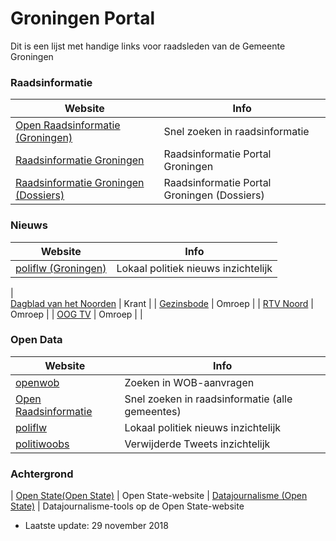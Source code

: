 # Groningen Portal

Dit is een lijst met handige links voor raadsleden van de Gemeente Groningen

### Raadsinformatie

| Website | Info |
| ------ | ------ |
|  [Open Raadsinformatie (Groningen)](https://zoek.openraadsinformatie.nl/#/g/groningen) | Snel zoeken in raadsinformatie |
|  [Raadsinformatie Groningen](https://groningen.raadsinformatie.nl) | Raadsinformatie Portal Groningen |
|  [Raadsinformatie Groningen (Dossiers)](https://groningen.raadsinformatie.nl) | Raadsinformatie Portal Groningen (Dossiers) |


### Nieuws

| Website | Info |
| ------ | ------ | 
|  [poliflw (Groningen)](https://poliflw.nl/zoeken?location=Groningen) | Lokaal politiek nieuws inzichtelijk
|  
[Dagblad van het Noorden](https://dvhn.nl) | Krant |
|  [Gezinsbode](https://gezinsbode.nl) | Omroep |
|  [RTV Noord](https://rtvnoord.nl) | Omroep |
|  [OOG TV](https://oogtv.nl) | Omroep |
|  
 
### Open Data

| Website | Info |
| ------ | ------ |
| [openwob](https://www.openwob.nl) | Zoeken in WOB-aanvragen
|  [Open Raadsinformatie](https://zoek.openraadsinformatie.nl) | Snel zoeken in raadsinformatie (alle gemeentes)|
| [poliflw](https://poliflw.nl) | Lokaal politiek nieuws inzichtelijk
| [politiwoobs](http://politwoops.eu/) | Verwijderde Tweets inzichtelijk

### Achtergrond
| [Open State(Open State)](http://politwoops.eu/) |  Open State-website
| [Datajournalisme (Open State)](http://politwoops.eu/) | Datajournalisme-tools op de Open State-website

  - Laatste update: 29 november 2018
